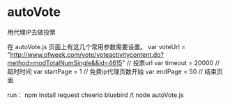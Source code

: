 # autoVote
用代理IP去做投票

在 autoVote.js 页面上有这几个常用参数需要设置。
var voteUrl = "http://www.ofweek.com/vote/voteactivitycontent.do?method=modTotalNumSingle&&id=4615"  // 投票url
var timeout = 20000 // 超时时间
var startPage = 1  // 免费ip代理页数开始
var endPage = 50  // 结束页面


run： 
npm install request cheerio bluebird /t
node autoVote.js


